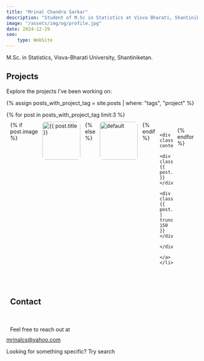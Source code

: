 ```yaml
---
title: "Mrinal Chandra Sarkar"
description: "Student of M.Sc in Statistics at Visva Bharati, Shantiniketan."
image: "/assets/img/og/profile.jpg"
date: 2024-12-29 
seo:
    type: WebSite
---
```


M.Sc. in Statistics, Visva-Bharati University, Shantiniketan.
  


## Projects

Explore the projects I’ve been working on:

{% assign posts_with_project_tag = site.posts | where: "tags", "project" %}

<style>
.project-list {
  list-style: none;
  padding-left: 0;
}

.project-list li {
  margin-bottom: 20px;
}

.project-link {
  display: flex;
  align-items: flex-start;
  gap: 12px;
  text-decoration: none;
  color: var(--tc);
  border-radius: 8px;
  padding: 10px;
  transition: background 0.2s;
}

.project-link:hover {
  background: rgba(0, 0, 0, 0.05); /* light hover effect */
}

.project-thumbnail {
  width: 100px;
  height: 100px;
  object-fit: cover;
  border-radius: 8px;
  flex-shrink: 0;
}

.project-content {
  max-width: 100%;
}

.project-content .title {
  font-weight: bold;
  margin-bottom: 4px;
}
</style>

<ul class="project-list">
  {% for post in posts_with_project_tag limit:3 %}
    <li>
      <a href="{{ post.url }}" class="project-link">
        {% if post.image %}
          <img src="{{ post.image }}" alt="{{ post.title }}" class="project-thumbnail">
        {% else %}
          <img src="/assets/default-thumbnail.jpg" alt="default" class="project-thumbnail">
        {% endif %}
        
        <div class="project-content">
          <div class="title">{{ post.title }}</div>
          <div class="desc">{{ post.description | truncate: 150 }}</div>
        </div>
      </a>
    </li>
  {% endfor %}
</ul>



## Contact

Feel free to reach out at <a href="mailto:mrinalcs@yahoo.com"  style='text-decoration:none;color:var(--t)'  class="icon-mail"> mrinalcs@yahoo.com</a>
 
 

Looking for something specific? Try <a href="/search" class="icon-search" style='text-decoration:none'>search</a>